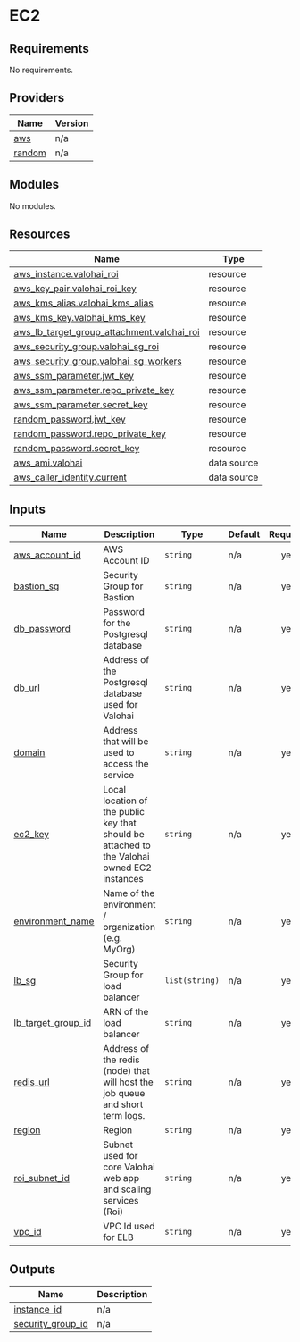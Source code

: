 # EC2

<!-- BEGINNING OF PRE-COMMIT-TERRAFORM DOCS HOOK -->
## Requirements

No requirements.

## Providers

| Name | Version |
|------|---------|
| <a name="provider_aws"></a> [aws](#provider\_aws) | n/a |
| <a name="provider_random"></a> [random](#provider\_random) | n/a |

## Modules

No modules.

## Resources

| Name | Type |
|------|------|
| [aws_instance.valohai_roi](https://registry.terraform.io/providers/hashicorp/aws/latest/docs/resources/instance) | resource |
| [aws_key_pair.valohai_roi_key](https://registry.terraform.io/providers/hashicorp/aws/latest/docs/resources/key_pair) | resource |
| [aws_kms_alias.valohai_kms_alias](https://registry.terraform.io/providers/hashicorp/aws/latest/docs/resources/kms_alias) | resource |
| [aws_kms_key.valohai_kms_key](https://registry.terraform.io/providers/hashicorp/aws/latest/docs/resources/kms_key) | resource |
| [aws_lb_target_group_attachment.valohai_roi](https://registry.terraform.io/providers/hashicorp/aws/latest/docs/resources/lb_target_group_attachment) | resource |
| [aws_security_group.valohai_sg_roi](https://registry.terraform.io/providers/hashicorp/aws/latest/docs/resources/security_group) | resource |
| [aws_security_group.valohai_sg_workers](https://registry.terraform.io/providers/hashicorp/aws/latest/docs/resources/security_group) | resource |
| [aws_ssm_parameter.jwt_key](https://registry.terraform.io/providers/hashicorp/aws/latest/docs/resources/ssm_parameter) | resource |
| [aws_ssm_parameter.repo_private_key](https://registry.terraform.io/providers/hashicorp/aws/latest/docs/resources/ssm_parameter) | resource |
| [aws_ssm_parameter.secret_key](https://registry.terraform.io/providers/hashicorp/aws/latest/docs/resources/ssm_parameter) | resource |
| [random_password.jwt_key](https://registry.terraform.io/providers/hashicorp/random/latest/docs/resources/password) | resource |
| [random_password.repo_private_key](https://registry.terraform.io/providers/hashicorp/random/latest/docs/resources/password) | resource |
| [random_password.secret_key](https://registry.terraform.io/providers/hashicorp/random/latest/docs/resources/password) | resource |
| [aws_ami.valohai](https://registry.terraform.io/providers/hashicorp/aws/latest/docs/data-sources/ami) | data source |
| [aws_caller_identity.current](https://registry.terraform.io/providers/hashicorp/aws/latest/docs/data-sources/caller_identity) | data source |

## Inputs

| Name | Description | Type | Default | Required |
|------|-------------|------|---------|:--------:|
| <a name="input_aws_account_id"></a> [aws\_account\_id](#input\_aws\_account\_id) | AWS Account ID | `string` | n/a | yes |
| <a name="input_bastion_sg"></a> [bastion\_sg](#input\_bastion\_sg) | Security Group for Bastion | `string` | n/a | yes |
| <a name="input_db_password"></a> [db\_password](#input\_db\_password) | Password for the Postgresql database | `string` | n/a | yes |
| <a name="input_db_url"></a> [db\_url](#input\_db\_url) | Address of the Postgresql database used for Valohai | `string` | n/a | yes |
| <a name="input_domain"></a> [domain](#input\_domain) | Address that will be used to access the service | `string` | n/a | yes |
| <a name="input_ec2_key"></a> [ec2\_key](#input\_ec2\_key) | Local location of the public key that should be attached to the Valohai owned EC2 instances | `string` | n/a | yes |
| <a name="input_environment_name"></a> [environment\_name](#input\_environment\_name) | Name of the environment / organization (e.g. MyOrg) | `string` | n/a | yes |
| <a name="input_lb_sg"></a> [lb\_sg](#input\_lb\_sg) | Security Group for load balancer | `list(string)` | n/a | yes |
| <a name="input_lb_target_group_id"></a> [lb\_target\_group\_id](#input\_lb\_target\_group\_id) | ARN of the load balancer | `string` | n/a | yes |
| <a name="input_redis_url"></a> [redis\_url](#input\_redis\_url) | Address of the redis (node) that will host the job queue and short term logs. | `string` | n/a | yes |
| <a name="input_region"></a> [region](#input\_region) | Region | `string` | n/a | yes |
| <a name="input_roi_subnet_id"></a> [roi\_subnet\_id](#input\_roi\_subnet\_id) | Subnet used for core Valohai web app and scaling services (Roi) | `string` | n/a | yes |
| <a name="input_vpc_id"></a> [vpc\_id](#input\_vpc\_id) | VPC Id used for ELB | `string` | n/a | yes |

## Outputs

| Name | Description |
|------|-------------|
| <a name="output_instance_id"></a> [instance\_id](#output\_instance\_id) | n/a |
| <a name="output_security_group_id"></a> [security\_group\_id](#output\_security\_group\_id) | n/a |
<!-- END OF PRE-COMMIT-TERRAFORM DOCS HOOK -->
